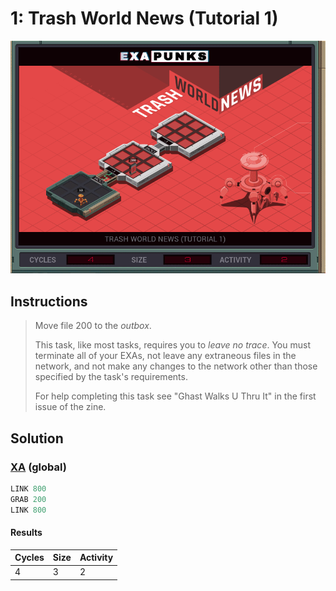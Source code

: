 # 1: Trash World News (Tutorial 1)

<div align="center"><img src="EXAPUNKS - TRASH WORLD NEWS (4, 3, 2, 2022-12-10-19-56-13).gif" /></div>

## Instructions
> Move file 200 to the *outbox*.
> 
> This task, like most tasks, requires you to _leave no trace_. You must terminate all of your EXAs, not leave any extraneous files in the network, and not make any changes to the network other than those specified by the task's requirements.
> 
> For help completing this task see "Ghast Walks U Thru It" in the first issue of the zine.

## Solution

### [XA](XA.exa) (global)
```asm
LINK 800
GRAB 200
LINK 800
```

#### Results
| Cycles | Size | Activity |
|--------|------|----------|
| 4      | 3    | 2        |
